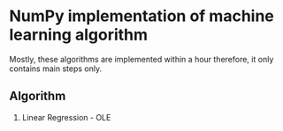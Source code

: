 # NumPy implementation of machine learning algorithm 
Mostly, these algorithms are implemented within a hour therefore, it only
contains main steps only.

## Algorithm
1. Linear Regression - OLE 
